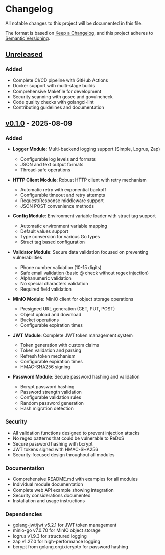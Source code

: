 # Changelog

All notable changes to this project will be documented in this file.

The format is based on [Keep a Changelog](https://keepachangelog.com/en/1.0.0/),
and this project adheres to [Semantic Versioning](https://semver.org/spec/v2.0.0.html).

## [Unreleased]

### Added
- Complete CI/CD pipeline with GitHub Actions
- Docker support with multi-stage builds
- Comprehensive Makefile for development
- Security scanning with gosec and govulncheck
- Code quality checks with golangci-lint
- Contributing guidelines and documentation

## [v0.1.0] - 2025-08-09

### Added
- **Logger Module**: Multi-backend logging support (Simple, Logrus, Zap)
  - Configurable log levels and formats
  - JSON and text output formats
  - Thread-safe operations
  
- **HTTP Client Module**: Robust HTTP client with retry mechanism
  - Automatic retry with exponential backoff
  - Configurable timeout and retry attempts
  - Request/Response middleware support
  - JSON POST convenience methods
  
- **Config Module**: Environment variable loader with struct tag support
  - Automatic environment variable mapping
  - Default values support
  - Type conversion for various Go types
  - Struct tag based configuration
  
- **Validator Module**: Secure data validation focused on preventing vulnerabilities
  - Phone number validation (10-15 digits)
  - Safe email validation (basic @ check without regex injection)
  - Alphanumeric validation
  - No special characters validation
  - Required field validation
  
- **MinIO Module**: MinIO client for object storage operations
  - Presigned URL generation (GET, PUT, POST)
  - Object upload and download
  - Bucket operations
  - Configurable expiration times
  
- **JWT Module**: Complete JWT token management system
  - Token generation with custom claims
  - Token validation and parsing
  - Refresh token mechanism
  - Configurable expiration times
  - HMAC-SHA256 signing
  
- **Password Module**: Secure password hashing and validation
  - Bcrypt password hashing
  - Password strength validation
  - Configurable validation rules
  - Random password generation
  - Hash migration detection

### Security
- All validation functions designed to prevent injection attacks
- No regex patterns that could be vulnerable to ReDoS
- Secure password hashing with bcrypt
- JWT tokens signed with HMAC-SHA256
- Security-focused design throughout all modules

### Documentation
- Comprehensive README.md with examples for all modules
- Individual module documentation
- Complete web API example showing integration
- Security considerations documented
- Installation and usage instructions

### Dependencies
- golang-jwt/jwt v5.2.1 for JWT token management
- minio-go v7.0.70 for MinIO object storage
- logrus v1.9.3 for structured logging
- zap v1.27.0 for high-performance logging
- bcrypt from golang.org/x/crypto for password hashing

[Unreleased]: https://github.com/saipulimdn/gopackkit/compare/v0.1.0...HEAD
[v0.1.0]: https://github.com/saipulimdn/gopackkit/releases/tag/v0.1.0
